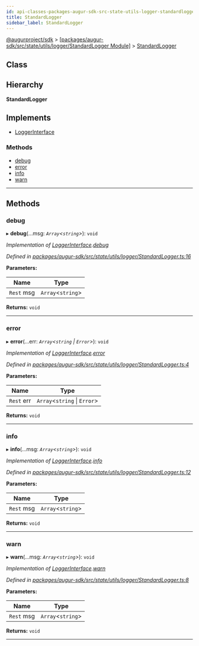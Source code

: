 ```yaml
---
id: api-classes-packages-augur-sdk-src-state-utils-logger-standardlogger-standardlogger
title: StandardLogger
sidebar_label: StandardLogger
---
```


[@augurproject/sdk](api-readme.md) > [[packages/augur-sdk/src/state/utils/logger/StandardLogger Module]](api-modules-packages-augur-sdk-src-state-utils-logger-standardlogger-module.md) > [StandardLogger](api-classes-packages-augur-sdk-src-state-utils-logger-standardlogger-standardlogger.md)

## Class

## Hierarchy

**StandardLogger**

## Implements

* [LoggerInterface](api-interfaces-packages-augur-sdk-src-state-utils-logger-logger-loggerinterface.md)

### Methods

* [debug](api-classes-packages-augur-sdk-src-state-utils-logger-standardlogger-standardlogger.md#debug)
* [error](api-classes-packages-augur-sdk-src-state-utils-logger-standardlogger-standardlogger.md#error)
* [info](api-classes-packages-augur-sdk-src-state-utils-logger-standardlogger-standardlogger.md#info)
* [warn](api-classes-packages-augur-sdk-src-state-utils-logger-standardlogger-standardlogger.md#warn)

---

## Methods

<a id="debug"></a>

###  debug

▸ **debug**(...msg: *`Array`<`string`>*): `void`

*Implementation of [LoggerInterface](api-interfaces-packages-augur-sdk-src-state-utils-logger-logger-loggerinterface.md).[debug](api-interfaces-packages-augur-sdk-src-state-utils-logger-logger-loggerinterface.md#debug)*

*Defined in [packages/augur-sdk/src/state/utils/logger/StandardLogger.ts:16](https://github.com/AugurProject/augur/blob/a689f5d0f9/packages/augur-sdk/src/state/utils/logger/StandardLogger.ts#L16)*

**Parameters:**

| Name | Type |
| ------ | ------ |
| `Rest` msg | `Array`<`string`> |

**Returns:** `void`

___
<a id="error"></a>

###  error

▸ **error**(...err: *`Array`<`string` \| `Error`>*): `void`

*Implementation of [LoggerInterface](api-interfaces-packages-augur-sdk-src-state-utils-logger-logger-loggerinterface.md).[error](api-interfaces-packages-augur-sdk-src-state-utils-logger-logger-loggerinterface.md#error)*

*Defined in [packages/augur-sdk/src/state/utils/logger/StandardLogger.ts:4](https://github.com/AugurProject/augur/blob/a689f5d0f9/packages/augur-sdk/src/state/utils/logger/StandardLogger.ts#L4)*

**Parameters:**

| Name | Type |
| ------ | ------ |
| `Rest` err | `Array`<`string` \| `Error`> |

**Returns:** `void`

___
<a id="info"></a>

###  info

▸ **info**(...msg: *`Array`<`string`>*): `void`

*Implementation of [LoggerInterface](api-interfaces-packages-augur-sdk-src-state-utils-logger-logger-loggerinterface.md).[info](api-interfaces-packages-augur-sdk-src-state-utils-logger-logger-loggerinterface.md#info)*

*Defined in [packages/augur-sdk/src/state/utils/logger/StandardLogger.ts:12](https://github.com/AugurProject/augur/blob/a689f5d0f9/packages/augur-sdk/src/state/utils/logger/StandardLogger.ts#L12)*

**Parameters:**

| Name | Type |
| ------ | ------ |
| `Rest` msg | `Array`<`string`> |

**Returns:** `void`

___
<a id="warn"></a>

###  warn

▸ **warn**(...msg: *`Array`<`string`>*): `void`

*Implementation of [LoggerInterface](api-interfaces-packages-augur-sdk-src-state-utils-logger-logger-loggerinterface.md).[warn](api-interfaces-packages-augur-sdk-src-state-utils-logger-logger-loggerinterface.md#warn)*

*Defined in [packages/augur-sdk/src/state/utils/logger/StandardLogger.ts:8](https://github.com/AugurProject/augur/blob/a689f5d0f9/packages/augur-sdk/src/state/utils/logger/StandardLogger.ts#L8)*

**Parameters:**

| Name | Type |
| ------ | ------ |
| `Rest` msg | `Array`<`string`> |

**Returns:** `void`

___

